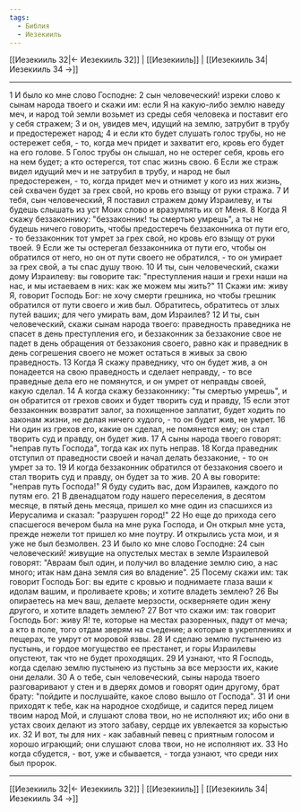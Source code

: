 ```yaml
---
tags:
  - Библия
  - Иезекииль
---
```

[[Иезекииль 32|← Иезекииль 32]] | [[Иезекииль]] | [[Иезекииль 34|Иезекииль 34 →]]

---
1 И было ко мне слово Господне:
2 сын человеческий! изреки слово к сынам народа твоего и скажи им: если Я на какую-либо землю наведу меч, и народ той земли возьмет из среды себя человека и поставит его у себя стражем;
3 и он, увидев меч, идущий на землю, затрубит в трубу и предостережет народ;
4 и если кто будет слушать голос трубы, но не остережет себя, - то, когда меч придет и захватит его, кровь его будет на его голове.
5 Голос трубы он слышал, но не остерег себя, кровь его на нем будет; а кто остерегся, тот спас жизнь свою.
6 Если же страж видел идущий меч и не затрубил в трубу, и народ не был предостережен, - то, когда придет меч и отнимет у кого из них жизнь, сей схвачен будет за грех свой, но кровь его взыщу от руки стража.
7 И тебя, сын человеческий, Я поставил стражем дому Израилеву, и ты будешь слышать из уст Моих слово и вразумлять их от Меня.
8 Когда Я скажу беззаконнику: "беззаконник! ты смертью умрешь", а ты не будешь ничего говорить, чтобы предостеречь беззаконника от пути его, - то беззаконник тот умрет за грех свой, но кровь его взыщу от руки твоей.
9 Если же ты остерегал беззаконника от пути его, чтобы он обратился от него, но он от пути своего не обратился, - то он умирает за грех свой, а ты спас душу твою.
10 И ты, сын человеческий, скажи дому Израилеву: вы говорите так: "преступления наши и грехи наши на нас, и мы истаеваем в них: как же можем мы жить?"
11 Скажи им: живу Я, говорит Господь Бог: не хочу смерти грешника, но чтобы грешник обратился от пути своего и жив был. Обратитесь, обратитесь от злых путей ваших; для чего умирать вам, дом Израилев?
12 И ты, сын человеческий, скажи сынам народа твоего: праведность праведника не спасет в день преступления его, и беззаконник за беззаконие свое не падет в день обращения от беззакония своего, равно как и праведник в день согрешения своего не может остаться в живых за свою праведность.
13 Когда Я скажу праведнику, что он будет жив, а он понадеется на свою праведность и сделает неправду, - то все праведные дела его не помянутся, и он умрет от неправды своей, какую сделал.
14 А когда скажу беззаконнику: "ты смертью умрешь", и он обратится от грехов своих и будет творить суд и правду,
15 если этот беззаконник возвратит залог, за похищенное заплатит, будет ходить по законам жизни, не делая ничего худого, - то он будет жив, не умрет.
16 Ни один из грехов его, какие он сделал, не помянется ему; он стал творить суд и правду, он будет жив.
17 А сыны народа твоего говорят: "неправ путь Господа", тогда как их путь неправ.
18 Когда праведник отступил от праведности своей и начал делать беззаконие, - то он умрет за то.
19 И когда беззаконник обратился от беззакония своего и стал творить суд и правду, он будет за то жив.
20 А вы говорите: "неправ путь Господа!" Я буду судить вас, дом Израилев, каждого по путям его.
21 В двенадцатом году нашего переселения, в десятом месяце, в пятый день месяца, пришел ко мне один из спасшихся из Иерусалима и сказал: "разрушен город!"
22 Но еще до прихода сего спасшегося вечером была на мне рука Господа, и Он открыл мне уста, прежде нежели тот пришел ко мне поутру. И открылись уста мои, и я уже не был безмолвен.
23 И было ко мне слово Господне:
24 сын человеческий! живущие на опустелых местах в земле Израилевой говорят: "Авраам был один, и получил во владение землю сию, а нас много; итак нам дана земля сия во владение".
25 Посему скажи им: так говорит Господь Бог: вы едите с кровью и поднимаете глаза ваши к идолам вашим, и проливаете кровь; и хотите владеть землею?
26 Вы опираетесь на меч ваш, делаете мерзости, оскверняете один жену другого, и хотите владеть землею?
27 Вот что скажи им: так говорит Господь Бог: живу Я! те, которые на местах разоренных, падут от меча; а кто в поле, того отдам зверям на съедение; а которые в укреплениях и пещерах, те умрут от моровой язвы.
28 И сделаю землю пустынею из пустынь, и гордое могущество ее престанет, и горы Израилевы опустеют, так что не будет проходящих.
29 И узнают, что Я Господь, когда сделаю землю пустынею из пустынь за все мерзости их, какие они делали.
30 А о тебе, сын человеческий, сыны народа твоего разговаривают у стен и в дверях домов и говорят один другому, брат брату: "пойдите и послушайте, какое слово вышло от Господа".
31 И они приходят к тебе, как на народное сходбище, и садится перед лицем твоим народ Мой, и слушают слова твои, но не исполняют их; ибо они в устах своих делают из этого забаву, сердце их увлекается за корыстью их.
32 И вот, ты для них - как забавный певец с приятным голосом и хорошо играющий; они слушают слова твои, но не исполняют их.
33 Но когда сбудется, - вот, уже и сбывается, - тогда узнают, что среди них был пророк.

---
[[Иезекииль 32|← Иезекииль 32]] | [[Иезекииль]] | [[Иезекииль 34|Иезекииль 34 →]]